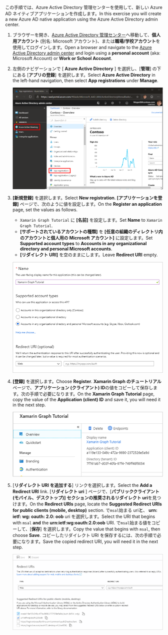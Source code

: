 <!-- markdownlint-disable MD002 MD041 -->

<span data-ttu-id="35202-101">この手順では、Azure Active Directory 管理センターを使用して、新しい Azure AD ネイティブアプリケーションを作成します。</span><span class="sxs-lookup"><span data-stu-id="35202-101">In this exercise you will create a new Azure AD native application using the Azure Active Directory admin center.</span></span>

1. <span data-ttu-id="35202-102">ブラウザーを開き、[Azure Active Directory 管理センター](https://aad.portal.azure.com)へ移動して、**個人用アカウント** (別名: Microsoft アカウント)、または**職場/学校アカウント**を使用してログインします。</span><span class="sxs-lookup"><span data-stu-id="35202-102">Open a browser and navigate to the [Azure Active Directory admin center](https://aad.portal.azure.com) and login using a **personal account** (aka: Microsoft Account) or **Work or School Account**.</span></span>

1. <span data-ttu-id="35202-103">左側のナビゲーションで [ **Azure Active Directory** ] を選択し、[**管理**] の下にある [**アプリの登録**] を選択します。</span><span class="sxs-lookup"><span data-stu-id="35202-103">Select **Azure Active Directory** in the left-hand navigation, then select **App registrations** under **Manage**.</span></span>

    ![<span data-ttu-id="35202-104">アプリの登録のスクリーンショット</span><span class="sxs-lookup"><span data-stu-id="35202-104">A screenshot of the App registrations</span></span> ](./images/aad-portal-app-registrations.png)

1. <span data-ttu-id="35202-105">**[新規登録]** を選択します。</span><span class="sxs-lookup"><span data-stu-id="35202-105">Select **New registration**.</span></span> <span data-ttu-id="35202-106">**[アプリケーションを登録]** ページで、次のように値を設定します。</span><span class="sxs-lookup"><span data-stu-id="35202-106">On the **Register an application** page, set the values as follows.</span></span>

    - <span data-ttu-id="35202-107">`Xamarin Graph Tutorial` に **[名前]** を設定します。</span><span class="sxs-lookup"><span data-stu-id="35202-107">Set **Name** to `Xamarin Graph Tutorial`.</span></span>
    - <span data-ttu-id="35202-108">**[サポートされているアカウントの種類]** を **[任意の組織のディレクトリ内のアカウントと個人用の Microsoft アカウント]** に設定します。</span><span class="sxs-lookup"><span data-stu-id="35202-108">Set **Supported account types** to **Accounts in any organizational directory and personal Microsoft accounts**.</span></span>
    - <span data-ttu-id="35202-109">**[リダイレクト URI]** を空のままにします。</span><span class="sxs-lookup"><span data-stu-id="35202-109">Leave **Redirect URI** empty.</span></span>

    ![[アプリケーションの登録] ページのスクリーンショット](./images/aad-register-an-app.png)

1. <span data-ttu-id="35202-111">**[登録]** を選択します。</span><span class="sxs-lookup"><span data-stu-id="35202-111">Choose **Register**.</span></span> <span data-ttu-id="35202-112">**Xamarin Graph のチュートリアル**ページで、**アプリケーション (クライアント) ID**の値をコピーして保存します。次の手順で必要になります。</span><span class="sxs-lookup"><span data-stu-id="35202-112">On the **Xamarin Graph Tutorial** page, copy the value of the **Application (client) ID** and save it, you will need it in the next step.</span></span>

    ![新しいアプリの登録のアプリケーション ID のスクリーンショット](./images/aad-application-id.png)

1. <span data-ttu-id="35202-114">[**リダイレクト URI を追加する**] リンクを選択します。</span><span class="sxs-lookup"><span data-stu-id="35202-114">Select the **Add a Redirect URI** link.</span></span> <span data-ttu-id="35202-115">[**リダイレクト uri** ] ページで、[**パブリッククライアント (モバイル、デスクトップ)] セクションの推奨されるリダイレクト uri**を見つけます。</span><span class="sxs-lookup"><span data-stu-id="35202-115">On the **Redirect URIs** page, locate the **Suggested Redirect URIs for public clients (mobile, desktop)** section.</span></span> <span data-ttu-id="35202-116">で`msal`始まる uri**と**、 **urn: ietf: wg: oauth: 2.0: oob** uri を選択します。</span><span class="sxs-lookup"><span data-stu-id="35202-116">Select the URI that begins with `msal` **and** the **urn:ietf:wg:oauth:2.0:oob** URI.</span></span> <span data-ttu-id="35202-117">で`msal`始まる値をコピーして、[**保存**] を選択します。</span><span class="sxs-lookup"><span data-stu-id="35202-117">Copy the value that begins with `msal`, then choose **Save**.</span></span> <span data-ttu-id="35202-118">コピーしたリダイレクト URI を保存するには、次の手順で必要になります。</span><span class="sxs-lookup"><span data-stu-id="35202-118">Save the copied redirect URI, you will need it in the next step.</span></span>

    ![リダイレクト Uri ページのスクリーンショット](./images/aad-redirect-uris.png)